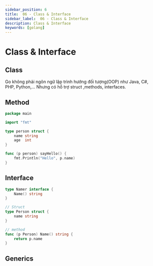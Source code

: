 ```yaml
---
sidebar_position: 6
title:  06 - Class & Interface
sidebar_label:  06 - Class & Interface
description: Class & Interface
keywords: [golang]
---
```

# Class & Interface
## Class 
Go không phải ngôn ngữ lập trình hướng đối tượng(OOP) như Java, C#, PHP, Python,... Nhưng có hỗ trợ struct ,methods, interfaces.

## Method
```go
package main

import "fmt"

type person struct {
	name string
	age  int
}

func (p person) sayHello() {
	fmt.Println("Hello", p.name)
}
```

## Interface
```go
type Namer interface {
    Name() string
}

// Struct
type Person struct {
    name string
}

// method
func (p Person) Name() string {
    return p.name
}

```

## Generics 